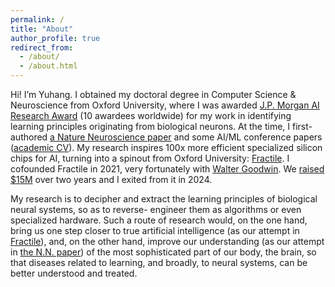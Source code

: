 ```yaml
---
permalink: /
title: "About"
author_profile: true
redirect_from: 
  - /about/
  - /about.html
---
```


Hi! I’m Yuhang. I obtained my doctoral degree in Computer Science & Neuroscience from Oxford University, where I was awarded [J.P. Morgan AI Research Award](https://www.jpmorgan.com/technology/artificial-intelligence/research-awards) (10 awardees worldwide) for my work in identifying learning principles originating from biological neurons. At the time, I first-authored [a Nature Neuroscience paper](https://www.nature.com/articles/s41593-023-01514-1) and some AI/ML conference papers ([academic CV](https://sites.google.com/view/yuhangsong)). My research inspires 100x more efficient specialized silicon chips for AI, turning into a spinout from Oxford University: [Fractile](https://www.fractile.ai/). I cofounded Fractile in 2021, very fortunately with [Walter Goodwin](https://www.linkedin.com/in/walter-goodwin/). We [raised $15M](https://fortune.com/2024/07/26/fractile-ai-chip-startup-nvidia-15-million-funding-seed-round/) over two years and I exited from it in 2024.

My research is to decipher and extract the learning principles of biological neural systems, so as to reverse-
engineer them as algorithms or even specialized hardware. Such a route of research would, on the one hand,
bring us one step closer to true artificial intelligence (as our attempt in [Fractile](https://www.fractile.ai/)), and, on the other hand, improve our understanding (as our attempt in [the N.N. paper](https://www.nature.com/articles/s41593-023-01514-1))
of the most sophisticated part of our body, the brain, so that diseases related to learning, and broadly, to
neural systems, can be better understood and treated.